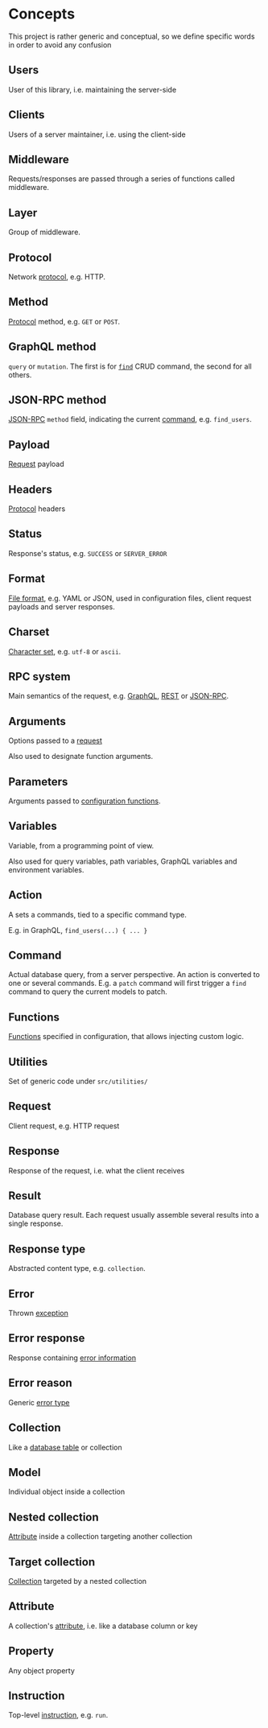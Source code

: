 # Concepts

This project is rather generic and conceptual, so we define specific words
in order to avoid any confusion

## Users

User of this library, i.e. maintaining the server-side

## Clients

Users of a server maintainer, i.e. using the client-side

## Middleware

Requests/responses are passed through a series of functions called middleware.

## Layer

Group of middleware.

## Protocol

Network [protocol](../client/syntax/protocols.md), e.g. HTTP.

## Method

[Protocol](../client/syntax/protocols.md) method, e.g. `GET` or `POST`.

## GraphQL method

`query` or `mutation`. The first is for
[`find`](../client/query/crud.md#find-command) CRUD command, the second for all
others.

## JSON-RPC method

[JSON-RPC](../client/syntax/jsonrpc.md) `method` field, indicating the current
[command](../client/query/crud.md), e.g. `find_users`.

## Payload

[Request](../client/syntax/protocols.md) payload

## Headers

[Protocol](../client/syntax/protocols.md) headers

## Status

Response's status, e.g. `SUCCESS` or `SERVER_ERROR`

## Format

[File format](../client/arguments/formats.md), e.g. YAML or JSON, used in
configuration files, client request payloads and server responses.

## Charset

[Character set](../client/arguments/formats.md#charsets), e.g. `utf-8` or
`ascii`.

## RPC system

Main semantics of the request, e.g. [GraphQL](../client/syntax/graphql.md),
[REST](../client/syntax/rest.md) or [JSON-RPC](../client/syntax/jsonrpc.md).

## Arguments

Options passed to a [request](../client/syntax/rpc.md#rpc)

Also used to designate function arguments.

## Parameters

Arguments passed to
[configuration functions](../server/usage/functions.md#parameters).

## Variables

Variable, from a programming point of view.

Also used for query variables, path variables, GraphQL variables and
environment variables.

## Action

A sets a commands, tied to a specific command type.

E.g. in GraphQL, `find_users(...) { ... }`

## Command

Actual database query, from a server perspective. An action is converted to
one or several commands. E.g. a `patch` command will first trigger a `find`
command to query the current models to patch.

## Functions

[Functions](../server/usage/functions.md) specified in configuration, that
allows injecting custom logic.

## Utilities

Set of generic code under `src/utilities/`

## Request

Client request, e.g. HTTP request

## Response

Response of the request, i.e. what the client receives

## Result

Database query result. Each request usually assemble several results into
a single response.

## Response type

Abstracted content type, e.g. `collection`.

## Error

Thrown [exception](../server/usage/error.md)

## Error response

Response containing [error information](../server/usage/error.md)

## Error reason

Generic [error type](../server/usage/error.md)

## Collection

Like a [database table](../server/configuration/collections.md) or collection

## Model

Individual object inside a collection

## Nested collection

[Attribute](../server/configuration/relations.md) inside a collection targeting
another collection

## Target collection

[Collection](../server/configuration/relations.md) targeted by a nested
collection

## Attribute

A collection's [attribute](../server/configuration/collections.md#attributes),
i.e. like a database column or key

## Property

Any object property

## Instruction

Top-level [instruction](../server/usage/usage.md), e.g. `run`.
